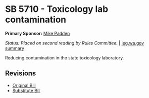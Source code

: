 # SB 5710 - Toxicology lab contamination
**Primary Sponsor:** [Mike Padden](/person/leg/mike.padden.md)

*Status: Placed on second reading by Rules Committee.* | [leg.wa.gov summary](https://app.leg.wa.gov/billsummary?BillNumber=5710&Year=2021)

Reducing contamination in the state toxicology laboratory.

## Revisions
* [Original Bill](1/)
* [Substitute Bill](S/)